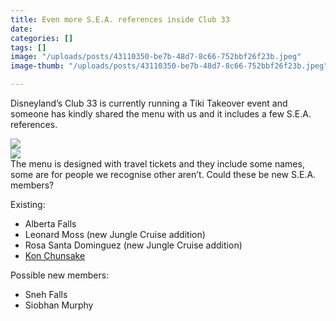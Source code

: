 ```yaml
---
title: Even more S.E.A. references inside Club 33
date: 
categories: []
tags: []
image: "/uploads/posts/43110350-be7b-48d7-8c66-752bbf26f23b.jpeg"
image-thumb: "/uploads/posts/43110350-be7b-48d7-8c66-752bbf26f23b.jpeg"

---
```

Disneyland’s Club 33 is currently running a Tiki Takeover event and someone has kindly shared the menu with us and it includes a few S.E.A. references.

![](/uploads/posts/5127172e-1944-4683-8e67-15f90a87638b.jpeg)  
![](/uploads/posts/672cafb2-893a-4286-892a-22a505ea16cc.jpeg)  
The menu is designed with travel tickets and they include some names, some are for people we recognise other aren’t. Could these be new S.E.A. members?

Existing:

* Alberta Falls
* Leonard Moss (new Jungle Cruise addition)
* Rosa Santa Dominguez (new Jungle Cruise addition)
* [Kon Chunsake](/sea/members/dr-kon-chunake)

Possible new members:

* Sneh Falls
* Siobhan Murphy